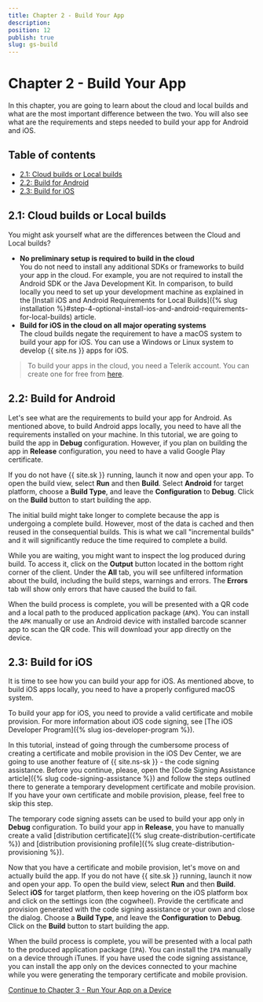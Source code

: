 ```yaml
---
title: Chapter 2 - Build Your App
description: 
position: 12
publish: true
slug: gs-build
---
```


# Chapter 2 - Build Your App

In this chapter, you are going to learn about the cloud and local builds and what are the most important difference between the two. You will also see what are the requirements and steps needed to build your app for Android and iOS.  

## Table of contents

* [2.1: Cloud builds or Local builds](#21-cloud-builds-or-local-builds)
* [2.2: Build for Android](#22-build-for-android)
* [2.3: Build for iOS](#23-build-for-ios)

## 2.1: Cloud builds or Local builds

You might ask yourself what are the differences between the Cloud and Local builds?

* **No preliminary setup is required to build in the cloud** <br/>
You do not need to install any additional SDKs or frameworks to build your app in the cloud. For example, you are not required to install the Android SDK or the Java Development Kit. In comparison, to build locally you need to set up your development machine as explained in the [Install iOS and Android Requirements for Local Builds]({% slug installation %}#step-4-optional-install-ios-and-android-requirements-for-local-builds) article.
* **Build for iOS in the cloud on all major operating systems**<br/>
The cloud builds negate the requirement to have a macOS system to build your app for iOS. You can use a Windows or Linux system to develop {{ site.ns }} apps for iOS.

> To build your apps in the cloud, you need a Telerik account. You can create one for free from [here](https://www.telerik.com/login/v2/telerik).

## 2.2: Build for Android

Let's see what are the requirements to build your app for Android. As mentioned above, to build Android apps locally, you need to have all the requirements installed on your machine. In this tutorial, we are going to build the app in **Debug** configuration. However, if you plan on building the app in **Release** configuration, you need to have a valid Google Play certificate. 

If you do not have {{ site.sk }} running, launch it now and open your app. To open the build view, select **Run** and then **Build**. Select **Android** for target platform, choose a **Build Type**, and leave the **Configuration** to **Debug**. Click on the **Build** button to start building the app.

The initial build might take longer to complete because the app is undergoing a complete build. However, most of the data is cached and then reused in the consequential builds. This is what we call "incremental builds" and it will significantly reduce the time required to complete a build.

While you are waiting, you might want to inspect the log produced during build. To access it, click on the **Output** button located in the bottom right corner of the client.  Under the **All** tab, you will see unfiltered information about the build, including  the build steps, warnings and errors. The **Errors** tab will show only errors that have caused the build to fail.

When the build process is complete, you will be presented with a QR code and a local path to the produced application package (`APK`). You can install the `APK` manually or use an Android device with installed barcode scanner app to scan the QR code. This will download your app directly on the device. 

## 2.3: Build for iOS

It is time to see how you can build your app for iOS. As mentioned above, to build iOS apps locally, you need to have a properly configured macOS system. 

To build your app for iOS, you need to provide a valid certificate and mobile provision. For more information about iOS code signing, see [The iOS Developer Program]({% slug ios-developer-program %}). 

In this tutorial, instead of going through the cumbersome process of creating a certificate and mobile provision in the iOS Dev Center, we are going to use another feature of {{ site.ns-sk }} - the code signing assistance. Before you continue, please, open the [Code Signing Assistance article]({% slug code-signing-assistance %}) and follow the steps outlined there to generate a temporary development certificate and mobile provision. If you have your own certificate and mobile provision, please, feel free to skip this step.

The temporary code signing assets can be used to build your app only in **Debug** configuration. To build your app in **Release**, you have to manually create a valid [distribution certificate]({% slug create-distribution-certificate %}) and [distribution provisioning profile]({% slug create-distribution-provisioning %}). 

Now that you have a certificate and mobile provision, let's move on and actually build the app. If you do not have {{ site.sk }} running, launch it now and open your app. To open the build view, select **Run** and then **Build**. Select **iOS** for target platform, then keep hovering on the iOS platform box and click on the settings icon (the cogwheel). Provide the certificate and provision generated with the code signing assistance or your own and close the dialog. Choose a **Build Type**, and leave the **Configuration** to **Debug**. Click on the **Build** button to start building the app.

When the build process is complete, you will be presented with a local path to the produced application package (`IPA`). You can install the `IPA` manually on a device through iTunes. If you have used the code signing assistance, you can install the app only on the devices connected to your machine while you were generating the temporary certificate and mobile provision.

<div class="next-chapter-link-container">
  <a href="run-on-device">Continue to Chapter 3 - Run Your App on a Device</a>
</div>